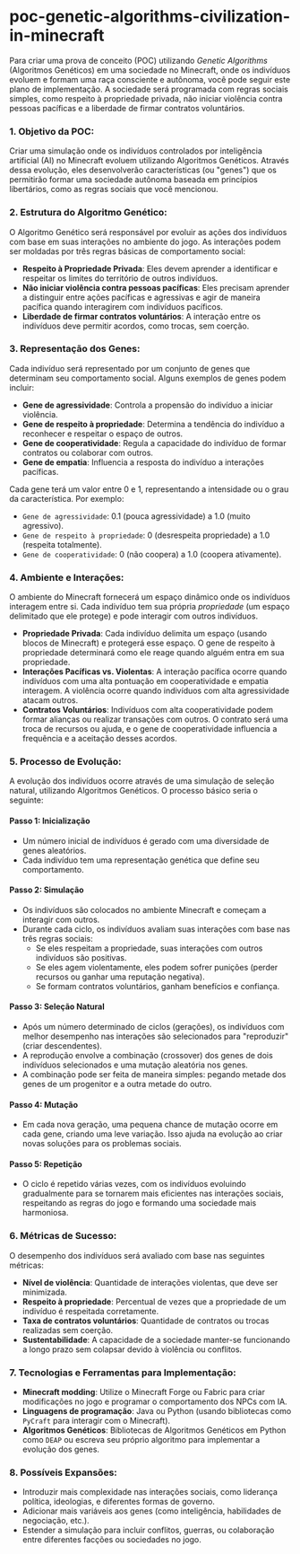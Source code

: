 # poc-genetic-algorithms-civilization-in-minecraft

Para criar uma prova de conceito (POC) utilizando *Genetic Algorithms* (Algoritmos Genéticos) em uma sociedade no Minecraft, onde os indivíduos evoluem e formam uma raça consciente e autônoma, você pode seguir este plano de implementação. A sociedade será programada com regras sociais simples, como respeito à propriedade privada, não iniciar violência contra pessoas pacíficas e a liberdade de firmar contratos voluntários.

### 1. **Objetivo da POC**:
Criar uma simulação onde os indivíduos controlados por inteligência artificial (AI) no Minecraft evoluem utilizando Algoritmos Genéticos. Através dessa evolução, eles desenvolverão características (ou "genes") que os permitirão formar uma sociedade autônoma baseada em princípios libertários, como as regras sociais que você mencionou.

### 2. **Estrutura do Algoritmo Genético**:
O Algoritmo Genético será responsável por evoluir as ações dos indivíduos com base em suas interações no ambiente do jogo. As interações podem ser moldadas por três regras básicas de comportamento social:

- **Respeito à Propriedade Privada**: Eles devem aprender a identificar e respeitar os limites do território de outros indivíduos.
- **Não iniciar violência contra pessoas pacíficas**: Eles precisam aprender a distinguir entre ações pacíficas e agressivas e agir de maneira pacífica quando interagirem com indivíduos pacíficos.
- **Liberdade de firmar contratos voluntários**: A interação entre os indivíduos deve permitir acordos, como trocas, sem coerção.

### 3. **Representação dos Genes**:
Cada indivíduo será representado por um conjunto de genes que determinam seu comportamento social. Alguns exemplos de genes podem incluir:

- **Gene de agressividade**: Controla a propensão do indivíduo a iniciar violência.
- **Gene de respeito à propriedade**: Determina a tendência do indivíduo a reconhecer e respeitar o espaço de outros.
- **Gene de cooperatividade**: Regula a capacidade do indivíduo de formar contratos ou colaborar com outros.
- **Gene de empatia**: Influencia a resposta do indivíduo a interações pacíficas.

Cada gene terá um valor entre 0 e 1, representando a intensidade ou o grau da característica. Por exemplo:

- `Gene de agressividade`: 0.1 (pouca agressividade) a 1.0 (muito agressivo).
- `Gene de respeito à propriedade`: 0 (desrespeita propriedade) a 1.0 (respeita totalmente).
- `Gene de cooperatividade`: 0 (não coopera) a 1.0 (coopera ativamente).

### 4. **Ambiente e Interações**:
O ambiente do Minecraft fornecerá um espaço dinâmico onde os indivíduos interagem entre si. Cada indivíduo tem sua própria *propriedade* (um espaço delimitado que ele protege) e pode interagir com outros indivíduos. 

- **Propriedade Privada**: Cada indivíduo delimita um espaço (usando blocos de Minecraft) e protegerá esse espaço. O gene de respeito à propriedade determinará como ele reage quando alguém entra em sua propriedade.
- **Interações Pacíficas vs. Violentas**: A interação pacífica ocorre quando indivíduos com uma alta pontuação em cooperatividade e empatia interagem. A violência ocorre quando indivíduos com alta agressividade atacam outros.
- **Contratos Voluntários**: Indivíduos com alta cooperatividade podem formar alianças ou realizar transações com outros. O contrato será uma troca de recursos ou ajuda, e o gene de cooperatividade influencia a frequência e a aceitação desses acordos.

### 5. **Processo de Evolução**:
A evolução dos indivíduos ocorre através de uma simulação de seleção natural, utilizando Algoritmos Genéticos. O processo básico seria o seguinte:

#### Passo 1: Inicialização
- Um número inicial de indivíduos é gerado com uma diversidade de genes aleatórios.
- Cada indivíduo tem uma representação genética que define seu comportamento.

#### Passo 2: Simulação
- Os indivíduos são colocados no ambiente Minecraft e começam a interagir com outros.
- Durante cada ciclo, os indivíduos avaliam suas interações com base nas três regras sociais:
  - Se eles respeitam a propriedade, suas interações com outros indivíduos são positivas.
  - Se eles agem violentamente, eles podem sofrer punições (perder recursos ou ganhar uma reputação negativa).
  - Se formam contratos voluntários, ganham benefícios e confiança.
  
#### Passo 3: Seleção Natural
- Após um número determinado de ciclos (gerações), os indivíduos com melhor desempenho nas interações são selecionados para "reproduzir" (criar descendentes).
- A reprodução envolve a combinação (crossover) dos genes de dois indivíduos selecionados e uma mutação aleatória nos genes.
- A combinação pode ser feita de maneira simples: pegando metade dos genes de um progenitor e a outra metade do outro.

#### Passo 4: Mutação
- Em cada nova geração, uma pequena chance de mutação ocorre em cada gene, criando uma leve variação. Isso ajuda na evolução ao criar novas soluções para os problemas sociais.

#### Passo 5: Repetição
- O ciclo é repetido várias vezes, com os indivíduos evoluindo gradualmente para se tornarem mais eficientes nas interações sociais, respeitando as regras do jogo e formando uma sociedade mais harmoniosa.

### 6. **Métricas de Sucesso**:
O desempenho dos indivíduos será avaliado com base nas seguintes métricas:
- **Nível de violência**: Quantidade de interações violentas, que deve ser minimizada.
- **Respeito à propriedade**: Percentual de vezes que a propriedade de um indivíduo é respeitada corretamente.
- **Taxa de contratos voluntários**: Quantidade de contratos ou trocas realizadas sem coerção.
- **Sustentabilidade**: A capacidade de a sociedade manter-se funcionando a longo prazo sem colapsar devido à violência ou conflitos.

### 7. **Tecnologias e Ferramentas para Implementação**:
- **Minecraft modding**: Utilize o Minecraft Forge ou Fabric para criar modificações no jogo e programar o comportamento dos NPCs com IA.
- **Linguagens de programação**: Java ou Python (usando bibliotecas como `PyCraft` para interagir com o Minecraft).
- **Algoritmos Genéticos**: Bibliotecas de Algoritmos Genéticos em Python como `DEAP` ou escreva seu próprio algoritmo para implementar a evolução dos genes.

### 8. **Possíveis Expansões**:
- Introduzir mais complexidade nas interações sociais, como liderança política, ideologias, e diferentes formas de governo.
- Adicionar mais variáveis aos genes (como inteligência, habilidades de negociação, etc.).
- Estender a simulação para incluir conflitos, guerras, ou colaboração entre diferentes facções ou sociedades no jogo.

